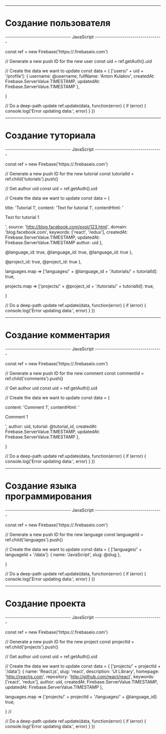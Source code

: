 -------------------------------------------------------------------------------
# Создание пользователя 
--------------------------------- JavaScript ----------------------------------

const ref = new Firebase('https://<YOUR-FIREBASE-APP>.firebaseio.com')

// Generate a new push ID for the new user
const uid = ref.getAuth().uid

// Create the data we want to update
const data = {
  ['users/' + uid + '/profile']: {
    username: @username,
    fullName: 'Anton Kulakov',
    createdAt: Firebase.ServerValue.TIMESTAMP,
    updatedAt: Firebase.ServerValue.TIMESTAMP
  },

  ['users_usernames_to_uids/' + @username]: uid
}

// Do a deep-path update
ref.update(data, function(error) {
  if (error) {
    console.log('Error updating data:', error)
  }
})

-------------------------------------------------------------------------------
# Создание туториала
--------------------------------- JavaScript ----------------------------------

const ref = new Firebase('https://<YOUR-FIREBASE-APP>.firebaseio.com')

// Generate a new push ID for the new tutorial
const tutorialId = ref.child('tutorials').push()

// Get author uid
const uid = ref.getAuth().uid

// Create the data we want to update
const data = {

  ['tutorials/' + tutorialId + '/data']: {
    title: 'Tutorial 1',
    content: 'Text for tutorial 1',
    contentHtml: '<p>Text for tutorial 1</p>',
    source: 'http://blog.facebook.com/post/123.html',
    domain: 'blog.facebook.com',
    keywords: ['react', 'redux'],
    createdAt: Firebase.ServerValue.TIMESTAMP,
    updatedAt: Firebase.ServerValue.TIMESTAMP
    author: uid
  },

  ['tutorials/' + tutorialId + '/languages']: {
    @language_id: true,
    @language_id: true,
    @language_id: true
  },

  ['tutorials/' + tutorialId + '/projects']: {
    @project_id: true,
    @project_id: true
  },

  ['users/' + uid + '/tutorials/' + tutorialId]: true,

  languages.map => ['languages/' + @language_id + '/tutorials/' + tutorialId]: true,

  projects.map => ['projects/' + @project_id + '/tutorials/' + tutorialId]: true,

  ['homepage/tutorials/' + tutorialId]: true
}

// Do a deep-path update
ref.update(data, function(error) {
  if (error) {
    console.log('Error updating data:', error)
  }
})

-------------------------------------------------------------------------------
# Создание комментария
--------------------------------- JavaScript ----------------------------------

const ref = new Firebase('https://<YOUR-FIREBASE-APP>.firebaseio.com')

// Generate a new push ID for the new comment
const commentId = ref.child('comments').push()

// Get author uid
const uid = ref.getAuth().uid

// Create the data we want to update
const data = {

  ['comments/' + commentId + '/data']: {
    content: 'Comment 1',
    contentHtml: '<p>Comment 1</p>',
    author: uid,
    tutorial: @tutorial_id,
    createdAt: Firebase.ServerValue.TIMESTAMP,
    updatedAt: Firebase.ServerValue.TIMESTAMP
  },

  ['users/' + uid + '/comments/' + commentId]: true,
  
  ['tutorials/' + @tutorial_id + '/comments/' + commentId]: true
}

// Do a deep-path update
ref.update(data, function(error) {
  if (error) {
    console.log('Error updating data:', error)
  }
})

-------------------------------------------------------------------------------
# Создание языка программирования
--------------------------------- JavaScript ----------------------------------

const ref = new Firebase('https://<YOUR-FIREBASE-APP>.firebaseio.com')

// Generate a new push ID for the new language
const languageId = ref.child('languages').push()

// Create the data we want to update
const data = {
  ['languages/' + languageId + '/data']: {
    name: 'JavaScript',
    slug: @slug
  },

  ['homepage/languages/' + languageId]: true,

  ['languages_slugs_to_ids/' + @slug]: languageId


}

// Do a deep-path update
ref.update(data, function(error) {
  if (error) {
    console.log('Error updating data:', error)
  }
})

-------------------------------------------------------------------------------
# Создание проекта
--------------------------------- JavaScript ----------------------------------

const ref = new Firebase('https://<YOUR-FIREBASE-APP>.firebaseio.com')

// Generate a new push ID for the new project
const projectId = ref.child('projects').push()

// Get author uid
const uid = ref.getAuth().uid

// Create the data we want to update
const data = {
  ['projects/' + projectId + '/data']: {
    name: 'React.js',
    slug: 'react',
    description: 'UI Library',
    homepage: 'http://reactjs.com',
    repository: 'http://github.com/react/react',
    keywords: ['react', 'redux'],
    author: uid,
    createdAt: Firebase.ServerValue.TIMESTAMP,
    updatedAt: Firebase.ServerValue.TIMESTAMP
  },

  languages.map => ['projects/' + projectId + '/languages/' + @language_id]: true,

  ['users/' + uid + '/projects/' + projectId]: true,

  ['homepage/projects/' + projectId]: true,

  ['projects_slugs_to_ids/' + @slug]: projectId

}
//

// Do a deep-path update
ref.update(data, function(error) {
  if (error) {
    console.log('Error updating data:', error)
  }
})









